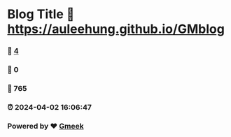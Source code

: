 # Blog Title :link: https://auleehung.github.io/GMblog 
### :page_facing_up: [4](https://auleehung.github.io/GMblog/tag.html) 
### :speech_balloon: 0 
### :hibiscus: 765 
### :alarm_clock: 2024-04-02 16:06:47 
### Powered by :heart: [Gmeek](https://github.com/Meekdai/Gmeek)
